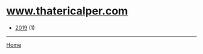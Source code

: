# www.thatericalper.com

  * [2019](./www-thatericalper-com-2019.md) (1)

----

[Home](../index.md)
